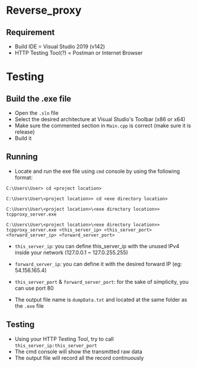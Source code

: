 # Reverse_proxy

## Requirement
* Build IDE = Visual Studio 2019 (v142)
* HTTP Testing Tool(?) = Postman or Internet Browser

# Testing
## Build the .exe file
* Open the `.sln` file
* Select the desired architecture at Visual Studio's Toolbar (x86 or x64)
* Make sure the commented section in `Main.cpp` is correct (make sure it is release)
* Build it

## Running
* Locate and run the exe file using `cmd` console by using the following format:

```
C:\Users\User> cd <project location>

C:\Users\User\<project location>> cd <exe directory location>

C:\Users\User\<project location>\<exe directory location>> tcpproxy_server.exe

C:\Users\User\<project location>\<exe directory location>> tcpproxy_server.exe <this_server_ip> <this_server_port> <forward_server_ip> <forward_server_port>

```

* `this_server_ip`: you can define this_server_ip with the unused IPv4 inside your network (127.0.0.1 ~ 127.0.255.255)
* `forward_server_ip`: you can define it with the desired forward IP (eg: 54.156.165.4)
* `this_server_port` & `forward_server_port`: for the sake of simplicity, you can use port 80

* The output file name is `dumpData.txt` and located at the same folder as the `.exe` file

## Testing
* Using your HTTP Testing Tool, try to call `this_server_ip:this_server_port`
* The cmd console will show the transmitted raw data
* The output file will record all the record continuously
